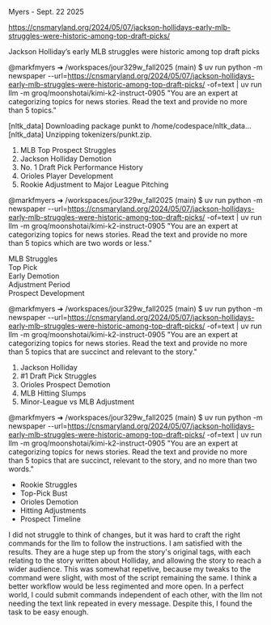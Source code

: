 Myers - Sept. 22 2025

https://cnsmaryland.org/2024/05/07/jackson-hollidays-early-mlb-struggles-were-historic-among-top-draft-picks/

Jackson Holliday’s early MLB struggles were historic among top draft picks

@markfmyers ➜ /workspaces/jour329w_fall2025 (main) $ uv run python -m newspaper --url=https://cnsmaryland.org/2024/05/07/jackson-hollidays-early-mlb-struggles-were-historic-among-top-draft-picks/ -of=text | uv run llm -m groq/moonshotai/kimi-k2-instruct-0905 "You are an expert at categorizing topics for news stories. Read the text and provide no more than 5 topics."

[nltk_data] Downloading package punkt to /home/codespace/nltk_data...
[nltk_data]   Unzipping tokenizers/punkt.zip.
1. MLB Top Prospect Struggles  
2. Jackson Holliday Demotion  
3. No. 1 Draft Pick Performance History  
4. Orioles Player Development  
5. Rookie Adjustment to Major League Pitching

@markfmyers ➜ /workspaces/jour329w_fall2025 (main) $ uv run python -m newspaper --url=https://cnsmaryland.org/2024/05/07/jackson-hollidays-early-mlb-struggles-were-historic-among-top-draft-picks/ -of=text | uv run llm -m groq/moonshotai/kimi-k2-instruct-0905 "You are an expert at categorizing topics for news stories. Read the text and provide no more than 5 topics which are two words or less."

MLB Struggles  
Top Pick  
Early Demotion  
Adjustment Period  
Prospect Development

@markfmyers ➜ /workspaces/jour329w_fall2025 (main) $ uv run python -m newspaper --url=https://cnsmaryland.org/2024/05/07/jackson-hollidays-early-mlb-struggles-were-historic-among-top-draft-picks/ -of=text | uv run llm -m groq/moonshotai/kimi-k2-instruct-0905 "You are an expert at categorizing topics for news stories. Read the text and provide no more than 5 topics that are succinct and relevant to the story."

1. Jackson Holliday  
2. #1 Draft Pick Struggles  
3. Orioles Prospect Demotion  
4. MLB Hitting Slumps  
5. Minor-League vs MLB Adjustment

@markfmyers ➜ /workspaces/jour329w_fall2025 (main) $ uv run python -m newspaper --url=https://cnsmaryland.org/2024/05/07/jackson-hollidays-early-mlb-struggles-were-historic-among-top-draft-picks/ -of=text | uv run llm -m groq/moonshotai/kimi-k2-instruct-0905 "You are an expert at categorizing topics for news stories. Read the text and provide no more than 5 topics that are succinct, relevant to the story, and no more than two words."

- Rookie Struggles  
- Top-Pick Bust  
- Orioles Demotion  
- Hitting Adjustments  
- Prospect Timeline

I did not struggle to think of changes, but it was hard to craft the right commands for the llm to follow the instructions. I am satisfied with the results. They are a huge step up from the story's original tags, with each relating to the story written about Holliday, and allowing the story to reach a wider audience. This was somewhat repetive, because my tweaks to the command were slight, with most of the script remaining the same. I think a better workflow would be less regimented and more open. In a perfect world, I could submit commands independent of each other, with the llm not needing the text link repeated in every message. Despite this, I found the task to be easy enough.